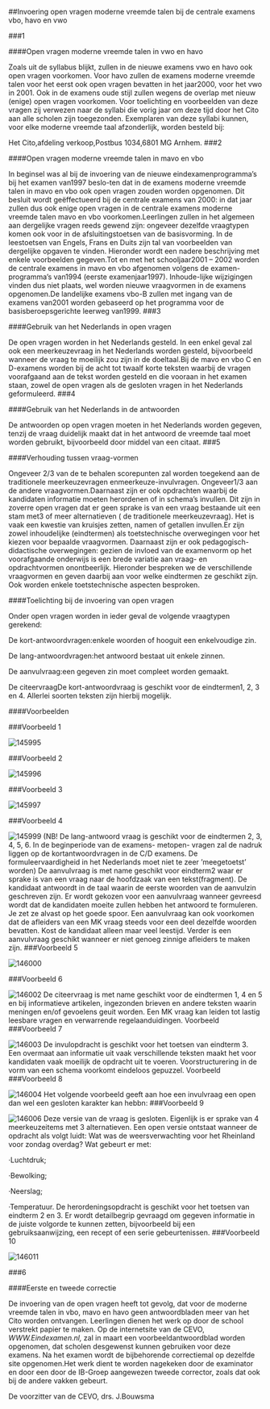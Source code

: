 <meta http-equiv='Content-Type' content='text/html; charset=utf-8' />

##Invoering open vragen moderne vreemde talen bij de centrale examens vbo, havo en vwo

###1 

####Open vragen moderne vreemde talen in vwo en havo

Zoals uit de syllabus blijkt, zullen in de nieuwe examens vwo en havo ook open vragen voorkomen. Voor havo zullen de examens moderne vreemde talen voor het eerst ook open vragen bevatten in het jaar2000, voor het vwo in 2001. Ook in de examens oude stijl zullen wegens de overlap met nieuw (enige) open vragen voorkomen. Voor toelichting en voorbeelden van deze vragen zij verwezen naar de syllabi die vorig jaar om deze tijd door het Cito aan alle scholen zijn toegezonden. Exemplaren van deze syllabi kunnen, voor elke moderne vreemde taal afzonderlijk, worden besteld bij:

Het Cito,afdeling verkoop,Postbus 1034,6801 MG Arnhem.
###2 

####Open vragen moderne vreemde talen in mavo en vbo

In beginsel was al bij de invoering van de nieuwe eindexamenprogramma’s bij het examen van1997 beslo-ten dat in de examens moderne vreemde talen in mavo en vbo ook open vragen zouden worden opgenomen. Dit besluit wordt geëffectueerd bij de centrale examens van 2000: in dat jaar zullen dus ook enige open vragen in de centrale examens moderne vreemde talen mavo en vbo voorkomen.Leerlingen zullen in het algemeen aan dergelijke vragen reeds gewend zijn: ongeveer dezelfde vraagtypen komen ook voor in de afsluitingstoetsen van de basisvorming. In de leestoetsen van Engels, Frans en Duits zijn tal van voorbeelden van dergelijke opgaven te vinden. Hieronder wordt een nadere beschrijving met enkele voorbeelden gegeven.Tot en met het schooljaar2001 – 2002 worden de centrale examens in mavo en vbo afgenomen volgens de examen-programma’s van1994 (eerste examenjaar1997). Inhoude-lijke wijzigingen vinden dus niet plaats, wel worden nieuwe vraagvormen in de examens opgenomen.De landelijke examens vbo-B zullen met ingang van de examens van2001 worden gebaseerd op het programma voor de basisberoepsgerichte leerweg van1999.
###3 

####Gebruik van het Nederlands in open vragen

De open vragen worden in het Nederlands gesteld. In een enkel geval zal ook een meerkeuzevraag in het Nederlands worden gesteld, bijvoorbeeld wanneer de vraag te moeilijk zou zijn in de doeltaal.Bij de mavo en vbo C en D-examens worden bij de acht tot twaalf korte teksten waarbij de vragen voorafgaand aan de tekst worden gesteld en die vooraan in het examen staan, zowel de open vragen als de gesloten vragen in het Nederlands geformuleerd.
###4 

####Gebruik van het Nederlands in de antwoorden

De antwoorden op open vragen moeten in het Nederlands worden gegeven, tenzij de vraag duidelijk maakt dat in het antwoord de vreemde taal moet worden gebruikt, bijvoorbeeld door middel van een citaat.
###5 

####Verhouding tussen vraag-vormen

Ongeveer 2/3 van de te behalen scorepunten zal worden toegekend aan de traditionele meerkeuzevragen enmeerkeuze-invulvragen. Ongeveer1/3 aan de andere vraagvormen.Daarnaast zijn er ook opdrachten waarbij de kandidaten informatie moeten herordenen of in schema’s invullen. Dit zijn in zoverre open vragen dat er geen sprake is van een vraag bestaande uit een stam met3 of meer alternatieven ( de traditionele meerkeuzevraag). Het is vaak een kwestie van kruisjes zetten, namen of getallen invullen.Er zijn zowel inhoudelijke (eindtermen) als toetstechnische overwegingen voor het kiezen voor bepaalde vraagvormen. Daarnaast zijn er ook pedagogisch-didactische overwegingen: gezien de invloed van de examenvorm op het voorafgaande onderwijs is een brede variatie aan vraag- en opdrachtvormen onontbeerlijk. Hieronder bespreken we de verschillende vraagvormen en geven daarbij aan voor welke eindtermen ze geschikt zijn. Ook worden enkele toetstechnische aspecten besproken.

####Toelichting bij de invoering van open vragen

Onder open vragen worden in ieder geval de volgende vraagtypen gerekend:

De kort-antwoordvragen:enkele woorden of hooguit een enkelvoudige zin.

De lang-antwoordvragen:het antwoord bestaat uit enkele zinnen.

De aanvulvraag:een gegeven zin moet compleet worden gemaakt.

De citeervraagDe kort-antwoordvraag is geschikt voor de eindtermen1, 2, 3 en 4. Allerlei soorten teksten zijn hierbij mogelijk.

####Voorbeelden

###Voorbeeld 1

![145995](http://wetten.overheid.nl/Illustration/145995)

###Voorbeeld 2

![145996](http://wetten.overheid.nl/Illustration/145996)

###Voorbeeld 3

![145997](http://wetten.overheid.nl/Illustration/145997)

###Voorbeeld 4

![145999](http://wetten.overheid.nl/Illustration/145999)
(NB! De lang-antwoord vraag is geschikt voor de eindtermen 2, 3, 4, 5, 6. In de beginperiode van de examens- metopen- vragen zal de nadruk liggen op de kortantwoordvragen in de C/D examens. De formuleervaardigheid in het Nederlands moet niet te zeer ’meegetoetst’ worden) De aanvulvraag is met name geschikt voor eindterm2 waar er sprake is van een vraag naar de hoofdzaak van een tekst(fragment). De kandidaat antwoordt in de taal waarin de eerste woorden van de aanvulzin geschreven zijn. Er wordt gekozen voor een aanvulvraag wanneer gevreesd wordt dat de kandidaten moeite zullen hebben het antwoord te formuleren. Je zet ze alvast op het goede spoor. Een aanvulvraag kan ook voorkomen dat de afleiders van een MK vraag steeds voor een deel dezelfde woorden bevatten. Kost de kandidaat alleen maar veel leestijd. Verder is een aanvulvraag geschikt wanneer er niet genoeg zinnige afleiders te maken zijn.
###Voorbeeld 5

![146000](http://wetten.overheid.nl/Illustration/146000)

###Voorbeeld 6

![146002](http://wetten.overheid.nl/Illustration/146002)
De citeervraag is met name geschikt voor de eindtermen 1, 4 en 5 en bij informatieve artikelen, ingezonden brieven en andere teksten waarin meningen en/of gevoelens geuit worden. Een MK vraag kan leiden tot lastig leesbare vragen en verwarrende regelaanduidingen. Voorbeeld
###Voorbeeld 7

![146003](http://wetten.overheid.nl/Illustration/146003)
De invulopdracht is geschikt voor het toetsen van eindterm 3. Een overmaat aan informatie uit vaak verschillende teksten maakt het voor kandidaten vaak moeilijk de opdracht uit te voeren. Voorstructurering in de vorm van een schema voorkomt eindeloos gepuzzel. Voorbeeld
###Voorbeeld 8

![146004](http://wetten.overheid.nl/Illustration/146004)
Het volgende voorbeeld geeft aan hoe een invulvraag een open dan wel een gesloten karakter kan hebbn:
###Voorbeeld 9

![146006](http://wetten.overheid.nl/Illustration/146006)
Deze versie van de vraag is gesloten. Eigenlijk is er sprake van 4 meerkeuzeitems met 3 alternatieven. Een open versie ontstaat wanneer de opdracht als volgt luidt: Wat was de weersverwachting voor het Rheinland voor zondag overdag? Wat gebeurt er met: 

·Luchtdruk; 

·Bewolking; 

·Neerslag; 

·Temperatuur. De herordeningsopdracht is geschikt voor het toetsen van eindterm 2 en 3. Er wordt detailbegrip gevraagd om gegeven informatie in de juiste volgorde te kunnen zetten, bijvoorbeeld bij een gebruiksaanwijzing, een recept of een serie gebeurtenissen.
###Voorbeeld 10

![146011](http://wetten.overheid.nl/Illustration/146011)

###6 

####Eerste en tweede correctie

De invoering van de open vragen heeft tot gevolg, dat voor de moderne vreemde talen in vbo, mavo en havo geen antwoordbladen meer van het Cito worden ontvangen. Leerlingen dienen het werk op door de school verstrekt papier te maken. Op de internetsite van de CEVO, *WWW.Eindexamen.nl,* zal in maart een voorbeeldantwoordblad worden opgenomen, dat scholen desgewenst kunnen gebruiken voor deze examens. Na het examen wordt de bijbehorende correctiemal op dezelfde site opgenomen.Het werk dient te worden nagekeken door de examinator en door een door de IB-Groep aangewezen tweede corrector, zoals dat ook bij de andere vakken gebeurt.

De 
voorzitter van de CEVO, 
drs. J.Bouwsma
